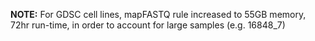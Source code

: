 **NOTE:** For GDSC cell lines, mapFASTQ rule increased to 55GB memory, 72hr run-time, in order to account for large samples (e.g. 16848_7)
